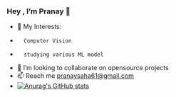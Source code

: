 ### Hey , I’m Pranay 👋 
- 👀 My Interests:
-       Computer Vision
-       studying various ML model
- 💞️ I’m looking to collaborate on opensource projects
- 📫 Reach me pranaysaha61@gmail.com
- [![Anurag's GitHub stats](https://github-readme-stats.vercel.app/api?username=pranay-009)](https://github.com/anuraghazra/github-readme-stats)
<!---

pranay-009/pranay-009 is a ✨ special ✨ repository because its `README.md` (this file) appears on your GitHub profile.
You can click the Preview link to take a look at your changes.
--->
